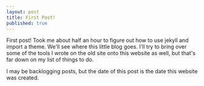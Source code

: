 ```yaml
---
layout: post
title: First Post!
published: true
---
```


First post! 
Took me about half an hour to figure out how to use jekyll and import a theme.
We'll see where this little blog goes.
I'll try to bring over some of the tools I wrote on the old site onto this website as well, but that's far down on my list of things to do.

I may be backlogging posts, but the date of this post is the date this website was created.
